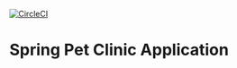 [![CircleCI](https://circleci.com/gh/laszlobalint/pet-clinic.svg?style=svg)](https://github.com/laszlobalint/pet-clinic-spring-boot-app/)

# Spring Pet Clinic Application
